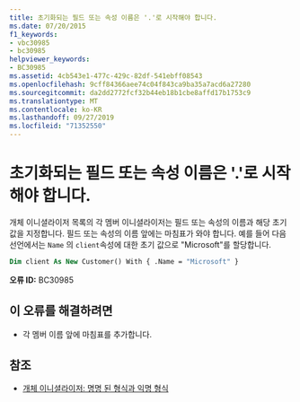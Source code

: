 ```yaml
---
title: 초기화되는 필드 또는 속성 이름은 '.'로 시작해야 합니다.
ms.date: 07/20/2015
f1_keywords:
- vbc30985
- bc30985
helpviewer_keywords:
- BC30985
ms.assetid: 4cb543e1-477c-429c-82df-541ebff08543
ms.openlocfilehash: 9cff84366aee74c04f843ca9ba35a7acd6a27280
ms.sourcegitcommit: da2dd2772fcf32b44eb18b1cbe8affd17b1753c9
ms.translationtype: MT
ms.contentlocale: ko-KR
ms.lasthandoff: 09/27/2019
ms.locfileid: "71352550"
---
```

# <a name="name-of-field-or-property-being-initialized-must-start-with-"></a>초기화되는 필드 또는 속성 이름은 '.'로 시작해야 합니다.
개체 이니셜라이저 목록의 각 멤버 이니셜라이저는 필드 또는 속성의 이름과 해당 초기 값을 지정합니다. 필드 또는 속성의 이름 앞에는 마침표가 와야 합니다. 예를 들어 다음 선언에서는 `Name` 의 `client`속성에 대한 초기 값으로 "Microsoft"를 할당합니다.  
  
```vb  
Dim client As New Customer() With { .Name = "Microsoft" }  
```  
  
 **오류 ID:** BC30985  
  
## <a name="to-correct-this-error"></a>이 오류를 해결하려면  
  
- 각 멤버 이름 앞에 마침표를 추가합니다.  
  
## <a name="see-also"></a>참조

- [개체 이니셜라이저: 명명 된 형식과 익명 형식](../../visual-basic/programming-guide/language-features/objects-and-classes/object-initializers-named-and-anonymous-types.md)
